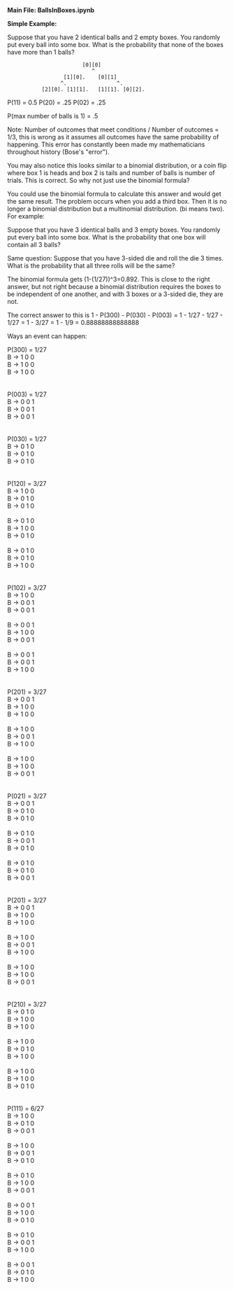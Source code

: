 **Main File: BallsInBoxes.ipynb**

**Simple Example:**

Suppose that you have 2 identical balls and 2 empty boxes. You randomly put every ball into some box. What is the probability that none of the boxes have more than 1 balls?

                            [0][0]
                               ^
                      [1][0].    [0][1]   
                     ^.                ^.
               [2][0]. [1][1].   [1][1]. [0][2].


P(11) = 0.5 P(20) = .25 P(02) = .25

P(max number of balls is 1) = .5

Note: Number of outcomes that meet conditions / Number of outcomes = 1/3, this is wrong as it assumes all outcomes have the same probability of happening. This error has constantly been made my mathematicians throughout history (Bose's "error").

You may also notice this looks similar to a binomial distribution, or a coin flip where box 1 is heads and box 2 is tails and number of balls is number of trials. This is correct. So why not just use the binomial formula? 

You could use the binomial formula to calculate this answer and would get the same result. The problem occurs when you add a third box. Then it is no longer a binomial distribution but a multinomial distribution. (bi means two). For example:

Suppose that you have 3 identical balls and 3 empty boxes. You randomly put every ball into some box. What is the probability that one box will contain all 3 balls?

Same question: Suppose that you have 3-sided die and roll the die 3 times. What is the probability that all three rolls will be the same?

The binomial formula gets (1-(1/27))^3=0.892. This is close to the right answer, but not right because a binomial distribution requires the boxes to be independent of one another, and with 3 boxes or a 3-sided die, they are not. 

The correct answer to this is 1 - P(300) - P(030) - P(003) = 1 - 1/27 - 1/27 - 1/27 = 1 - 3/27 = 1 - 1/9 = 0.88888888888888

Ways an event can happen:

P(300) = 1/27 </br>
B -> 1 0 0 </br>
B -> 1 0 0 </br>
B -> 1 0 0 </br>
 </br> </br>
P(003) = 1/27 </br>
B -> 0 0 1 </br>
B -> 0 0 1 </br>
B -> 0 0 1 </br>
 </br> </br>
P(030) = 1/27 </br>
B -> 0 1 0 </br>
B -> 0 1 0 </br>
B -> 0 1 0 </br>
 </br> </br>
P(120) = 3/27 </br>
B -> 1 0 0 </br>
B -> 0 1 0 </br>
B -> 0 1 0 </br>
 </br> 
B -> 0 1 0 </br>
B -> 1 0 0 </br>
B -> 0 1 0 </br>
 </br>
B -> 0 1 0 </br>
B -> 0 1 0 </br>
B -> 1 0 0 </br>
 </br> </br>
P(102) = 3/27 </br>
B -> 1 0 0  </br>
B -> 0 0 1  </br>
B -> 0 0 1  </br>
 </br>
B -> 0 0 1  </br>
B -> 1 0 0 </br>
B -> 0 0 1  </br>
 </br>
B -> 0 0 1  </br>
B -> 0 0 1  </br>
B -> 1 0 0 </br>
 </br> </br>
P(201) = 3/27 </br>
B -> 0 0 1 </br>
B -> 1 0 0 </br>
B -> 1 0 0 </br>
 </br>
B -> 1 0 0 </br>
B -> 0 0 1 </br>
B -> 1 0 0 </br>
 </br>
B -> 1 0 0 </br>
B -> 1 0 0 </br>
B -> 0 0 1 </br>
 </br> </br>
P(021) = 3/27 </br>
B -> 0 0 1 </br>
B -> 0 1 0 </br>
B -> 0 1 0 </br>
 </br>
B -> 0 1 0 </br>
B -> 0 0 1 </br>
B -> 0 1 0 </br>
 </br>
B -> 0 1 0 </br>
B -> 0 1 0 </br>
B -> 0 0 1 </br>
 </br> </br>
P(201) = 3/27 </br>
B -> 0 0 1 </br>
B -> 1 0 0 </br>
B -> 1 0 0 </br>
 </br>
B -> 1 0 0 </br>
B -> 0 0 1 </br>
B -> 1 0 0 </br>
 </br>
B -> 1 0 0 </br>
B -> 1 0 0 </br>
B -> 0 0 1 </br>
 </br> </br>
P(210) = 3/27 </br>
B -> 0 1 0 </br>
B -> 1 0 0 </br>
B -> 1 0 0 </br>
 </br>
B -> 1 0 0 </br>
B -> 0 1 0 </br>
B -> 1 0 0 </br>
 </br>
B -> 1 0 0 </br>
B -> 1 0 0 </br>
B -> 0 1 0 </br>
 </br> </br>
P(111) = 6/27 </br>
B -> 1 0 0 </br>
B -> 0 1 0 </br>
B -> 0 0 1 </br>
 </br>
B -> 1 0 0 </br>
B -> 0 0 1 </br>
B -> 0 1 0 </br>
 </br>
B -> 0 1 0 </br>
B -> 1 0 0 </br>
B -> 0 0 1 </br>
 </br>
B -> 0 0 1 </br>
B -> 1 0 0 </br>
B -> 0 1 0 </br>
 </br>
B -> 0 1 0 </br>
B -> 0 0 1 </br>
B -> 1 0 0 </br>
 </br>
B -> 0 0 1 </br>
B -> 0 1 0 </br>
B -> 1 0 0 </br>
 </br>
